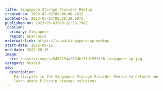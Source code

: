 ```yaml
---
title: Singapore Storage Provider Meetup
created-on: 2023-05-03T08:06:00.761Z
updated-on: 2023-05-03T08:20:28.687Z
published-on: 2023-05-03T08:22:38.798Z
location:
  primary: Singapore
  region: apac-asia
external-link: https://lu.ma/singapore-sp-meetup
start-date: 2022-08-16
end-date: 2022-08-16
image:
  src: /assets/images/6452194af82dbf21df953f96_singapore-sp.jpg
category: hosted
seo:
  description:
    Participate in the Singapore Storage Provider Meetup to network and
    learn about Filecoin storage solutions.
---
```


